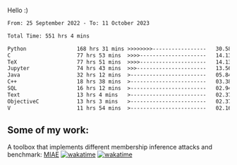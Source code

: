 Hello :)


<!--START_SECTION:waka-->

```txt
From: 25 September 2022 - To: 11 October 2023

Total Time: 551 hrs 4 mins

Python                168 hrs 31 mins >>>>>>>>-----------------   30.58 %
C                     77 hrs 53 mins  >>>>---------------------   14.13 %
TeX                   77 hrs 51 mins  >>>>---------------------   14.13 %
Jupyter               74 hrs 43 mins  >>>----------------------   13.56 %
Java                  32 hrs 12 mins  >------------------------   05.84 %
C++                   18 hrs 38 mins  >------------------------   03.38 %
SQL                   16 hrs 12 mins  >------------------------   02.94 %
Text                  13 hrs 4 mins   >------------------------   02.37 %
ObjectiveC            13 hrs 3 mins   >------------------------   02.37 %
V                     11 hrs 54 mins  >------------------------   02.16 %
```

<!--END_SECTION:waka-->

## Some of my work: 

A toolbox that implements different membership inference attacks and benchmark: [MIAE](https://github.com/RPI-DSPlab) [![wakatime](https://wakatime.com/badge/user/18ac89f5-baf8-49e6-a5ee-d9272435ce3a/project/3e6541fd-578f-4d9d-9080-f2a42b2d10e1.svg)](https://wakatime.com/badge/user/18ac89f5-baf8-49e6-a5ee-d9272435ce3a/project/3e6541fd-578f-4d9d-9080-f2a42b2d10e1) [![wakatime](https://wakatime.com/badge/user/18ac89f5-baf8-49e6-a5ee-d9272435ce3a/project/5d5826e9-c6d6-4d86-8b00-0d1608c5f167.svg)](https://wakatime.com/badge/user/18ac89f5-baf8-49e6-a5ee-d9272435ce3a/project/5d5826e9-c6d6-4d86-8b00-0d1608c5f167)
